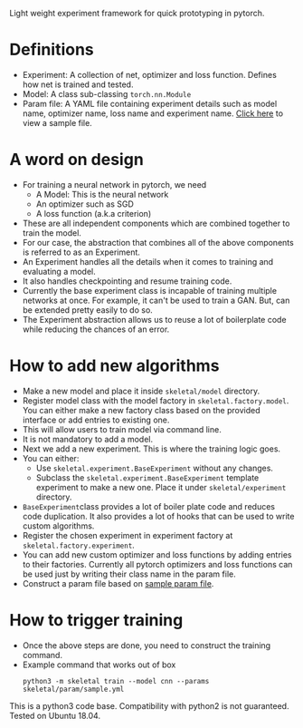 Light weight experiment framework for quick prototyping in pytorch.

# Definitions
- Experiment: A collection of net, optimizer and loss function. Defines how net is trained and tested.
- Model: A class sub-classing `torch.nn.Module`
- Param file: A YAML file containing experiment details such as model name, optimizer name, loss name and experiment name. [Click here](skeletal/param/sample.yml) to view a sample file.

# A word on design
- For training a neural network in pytorch, we need
  - A Model: This is the neural network
  - An optimizer such as SGD
  - A loss function (a.k.a criterion)
- These are all independent components which are combined together to train the model.
- For our case, the abstraction that combines all of the above components is referred to as an Experiment.
- An Experiment handles all the details when it comes to training and evaluating a model.
- It also handles checkpointing and resume training code.
- Currently the base experiment class is incapable of training multiple networks at once. For example, it can't be used to train a GAN. But, can be extended pretty easily to do so.
- The Experiment abstraction allows us to reuse a lot of boilerplate code while reducing the chances of an error.

# How to add new algorithms
- Make a new model and place it inside `skeletal/model` directory.
- Register model class with the model factory in `skeletal.factory.model`. You can either make a new factory class based on the provided interface or add entries to existing one.
- This will allow users to train model via command line.
- It is not mandatory to add a model.
- Next we add a new experiment. This is where the training logic goes.
- You can either:
  - Use `skeletal.experiment.BaseExperiment` without any changes.
  - Subclass the `skeletal.experiment.BaseExperiment` template experiment to make a new one. Place it under `skeletal/experiment` directory.
- `BaseExperiment`class provides a lot of boiler plate code and reduces code duplication. It also provides a lot of hooks that can be used to write custom algorithms.
- Register the chosen experiment in experiment factory at `skeletal.factory.experiment`.
- You can add new custom optimizer and loss functions by adding entries to their factories. Currently all pytorch optimizers and loss functions can be used just by writing their class name in the param file.
- Construct a param file based on [sample param file](skeletal/param/sample.yml).

# How to trigger training
- Once the above steps are done, you need to construct the training command.
- Example command that works out of box
    ```
    python3 -m skeletal train --model cnn --params skeletal/param/sample.yml
    ```
This is a python3 code base. Compatibility with python2 is not guaranteed. Tested on Ubuntu 18.04.
